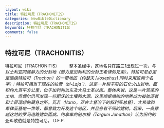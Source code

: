 ```yaml
---
layout: wiki
title: 特拉可尼（TRACHONITIS）
categories: NewBibleDictionary
description: 特拉可尼（TRACHONITIS）
keywords: 特拉可尼（TRACHONITIS）
comments: false
---
```


## 特拉可尼（TRACHONITIS）



特拉可尼（TRACHONITIS）
　　整本圣经中，这地名只在路三1出现过一次，与*以土利亚同属腓力的分封地（腓力是加利利的分封王希律的兄弟）。特拉可尼必定是围绕特拉可（Trachon）的一带地区（约瑟夫 [Josephus] 同时采用这两个名字）；特拉可相当于现在的拉贾（al-Laja`），这是一片梨子形的石化火山岩地，面积约九百平方公里，位于加利利以东及大马士革以南。整体来说，这是一片荒芜的土地，但偶尔仍可发现一些肥沃的土壤和水源。这里崎岖嶙峋的地势成为被放逐者和土匪理想的藏身之所。瓦若（Varro，亚古士督治下的叙利亚总督）、大希律和希律亚基帕一世等，都曾致力开发这个地区，并且各有不同的建树。后来，一条穿越这地的罗马道路建筑而成。约拿单的他尔根（Targum Jonathan）认为旧约的*亚珥歌伯就是特拉可尼。
D.F.P.




